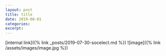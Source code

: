 ```yaml
---
layout: post
title: title
date: 2019-08-01
categories:
excerpt:
---
```


[internal link]({% link _posts/2019-07-30-socelect.md %})
![image]({% link /assets/images/image.jpg %})

